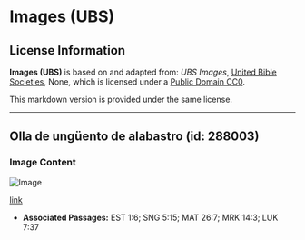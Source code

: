 # Images (UBS)

## License Information

**Images (UBS)** is based on and adapted from: _UBS Images_, [United Bible Societies](https://unitedbiblesocieties.org/), None, which is licensed under a [Public Domain CC0](https://creativecommons.org/public-domain/cc0/).

This markdown version is provided under the same license.



--------------------------------

## Olla de ungüento de alabastro (id: 288003)

### Image Content

![Image](https://cdn.aquifer.bible/aquifer-content/resources/Media/WEB-0494_alabaster_oinment_pot.jpg)

[link](https://cdn.aquifer.bible/aquifer-content/resources/Media/WEB-0494_alabaster_oinment_pot.jpg)

* **Associated Passages:** EST 1:6; SNG 5:15; MAT 26:7; MRK 14:3; LUK 7:37

